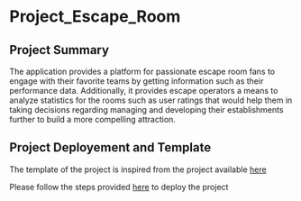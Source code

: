 # Project_Escape_Room

## Project Summary

The application provides a platform for passionate escape room fans to engage with their favorite teams by getting information such as their performance data. Additionally, it provides escape operators a means to analyze statistics for the rooms such as user ratings that would help them in taking decisions regarding managing and developing their establishments further to build a more compelling attraction.

## Project Deployement and Template

The template of the project is inspired from the project available [here](https://www.students.cs.ubc.ca/~cs-304/resources/javascript-oracle-resources/node-setup.html#:~:text=Clone%20the%20project%20here.)

Please follow the steps provided [here](https://www.students.cs.ubc.ca/~cs-304/resources/javascript-oracle-resources/node-setup.html#:~:text=help%20here.-,Deployment%20Options%3A,-Follow%20the%20underlined) to deploy the project
